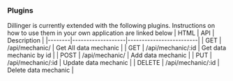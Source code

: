 ### Plugins

Dillinger is currently extended with the following plugins. Instructions on how to use them in your own application are linked below
| HTML | API | Description |
|--------|-------------------|-------------------------|
| GET | /api/mechanic/ | Get All data mechanic |
| GET | /api/mechanic/:id | Get data mechanic by id |
| POST | /api/mechanic/ | Add data mechanic |
| PUT | /api/mechanic/:id | Update data mechanic |
| DELETE | /api/mechanic/:id | Delete data mechanic |